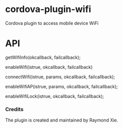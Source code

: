 cordova-plugin-wifi
===================

Cordova plugin to access mobile device WiFi

# API #

getWifiInfo(okcallback, failcallback);

enableWifi(istrue, okcallback, failcallback)

connectWifi(istrue, params, okcallback, failcallback);

enableWifiAP(istrue, params, okcallback, failcallback);

enableWifiLock(istrue, okcallback, failcallback);

### Credits ###

The plugin is created and maintained by Raymond Xie.

